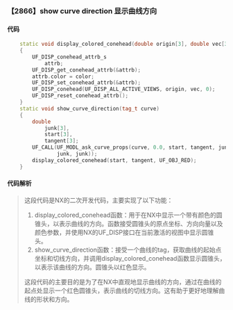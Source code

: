 ### 【2866】show curve direction 显示曲线方向

#### 代码

```cpp
    static void display_colored_conehead(double origin[3], double vec[3], int color)  
    {  
        UF_DISP_conehead_attrb_s  
            attrb;  
        UF_DISP_get_conehead_attrb(&attrb);  
        attrb.color = color;  
        UF_DISP_set_conehead_attrb(&attrb);  
        UF_DISP_conehead(UF_DISP_ALL_ACTIVE_VIEWS, origin, vec, 0);  
        UF_DISP_reset_conehead_attrb();  
    }  
    static void show_curve_direction(tag_t curve)  
    {  
        double  
            junk[3],  
            start[3],  
            tangent[3];  
        UF_CALL(UF_MODL_ask_curve_props(curve, 0.0, start, tangent, junk, junk,  
                junk, junk));  
        display_colored_conehead(start, tangent, UF_OBJ_RED);  
    }

```

#### 代码解析

> 这段代码是NX的二次开发代码，主要实现了以下功能：
>
> 1. display_colored_conehead函数：用于在NX中显示一个带有颜色的圆锥头，以表示曲线的方向。函数接受圆锥头的原点坐标、方向向量以及颜色参数，并使用NX的UF_DISP接口在当前激活的视图中显示圆锥头。
> 2. show_curve_direction函数：接受一个曲线的tag，获取曲线的起始点坐标和切线方向，并调用display_colored_conehead函数显示圆锥头，以表示该曲线的方向。圆锥头以红色显示。
>
> 这段代码的主要目的是为了在NX中直观地显示曲线的方向，通过在曲线的起点处显示一个红色圆锥头，表示曲线的切线方向。这有助于更好地理解曲线的形状和方向。
>

